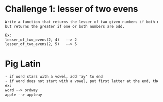 # Challenge 1: lesser of two evens
```dtd
Write a function that returns the lesser of two given numbers if both numbers are even,
but returns the greater if one or both numbers are odd.

Ex:
lesser_of_two_evens(2, 4)   --> 2
lesser_of_two_evens(2, 5)   --> 5

```

# Pig Latin   
```dtd
- if word stars with a vowel, add 'ay' to end
- if word does not start with a vowel, put first letter at the end, then add 'ay'
ex:
word --> ordway
apple --> appleay
```